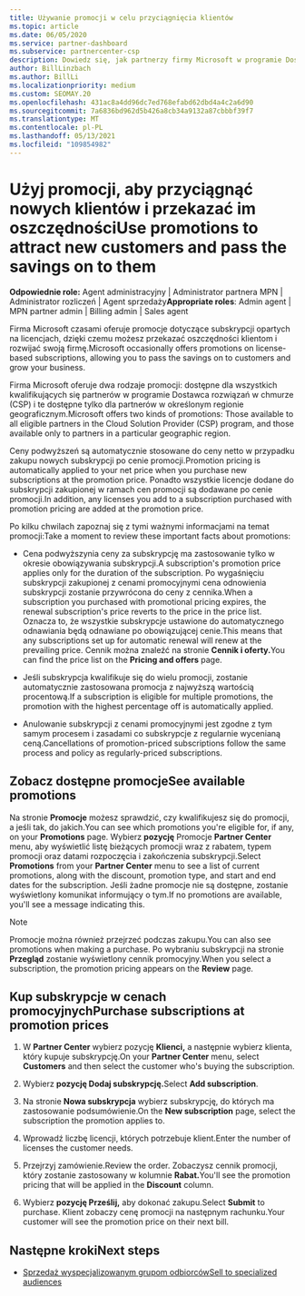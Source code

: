 ```yaml
---
title: Używanie promocji w celu przyciągnięcia klientów
ms.topic: article
ms.date: 06/05/2020
ms.service: partner-dashboard
ms.subservice: partnercenter-csp
description: Dowiedz się, jak partnerzy firmy Microsoft w programie Dostawca rozwiązań w chmurze mogą kupować subskrypcje w ramach cen promocyjnych i przekazywać oszczędności swoim klientom.
author: BillLinzbach
ms.author: BillLi
ms.localizationpriority: medium
ms.custom: SEOMAY.20
ms.openlocfilehash: 431ac8a4dd96dc7ed768efabd62dbd4a4c2a6d90
ms.sourcegitcommit: 7a6836bd962d5b426a8cb34a9132a87cbbbf39f7
ms.translationtype: MT
ms.contentlocale: pl-PL
ms.lasthandoff: 05/13/2021
ms.locfileid: "109854982"
---
```

# <a name="use-promotions-to-attract-new-customers-and-pass-the-savings-on-to-them"></a><span data-ttu-id="c06ea-103">Użyj promocji, aby przyciągnąć nowych klientów i przekazać im oszczędności</span><span class="sxs-lookup"><span data-stu-id="c06ea-103">Use promotions to attract new customers and pass the savings on to them</span></span>



<span data-ttu-id="c06ea-104">**Odpowiednie role:** Agent administracyjny | Administrator partnera MPN | Administrator rozliczeń | Agent sprzedaży</span><span class="sxs-lookup"><span data-stu-id="c06ea-104">**Appropriate roles**: Admin agent | MPN partner admin | Billing admin | Sales agent</span></span>


<span data-ttu-id="c06ea-105">Firma Microsoft czasami oferuje promocje dotyczące subskrypcji opartych na licencjach, dzięki czemu możesz przekazać oszczędności klientom i rozwijać swoją firmę.</span><span class="sxs-lookup"><span data-stu-id="c06ea-105">Microsoft occasionally offers promotions on license-based subscriptions, allowing you to pass the savings on to customers and grow your business.</span></span> 

<span data-ttu-id="c06ea-106">Firma Microsoft oferuje dwa rodzaje promocji: dostępne dla wszystkich kwalifikujących się partnerów w programie Dostawca rozwiązań w chmurze (CSP) i te dostępne tylko dla partnerów w określonym regionie geograficznym.</span><span class="sxs-lookup"><span data-stu-id="c06ea-106">Microsoft offers two kinds of promotions: Those available to all eligible partners in the Cloud Solution Provider (CSP) program, and those available only to partners in a particular geographic region.</span></span>

<span data-ttu-id="c06ea-107">Ceny podwyższeń są automatycznie stosowane do ceny netto w przypadku zakupu nowych subskrypcji po cenie promocji.</span><span class="sxs-lookup"><span data-stu-id="c06ea-107">Promotion pricing is automatically applied to your net price when you purchase new subscriptions at the promotion price.</span></span> <span data-ttu-id="c06ea-108">Ponadto wszystkie licencje dodane do subskrypcji zakupionej w ramach cen promocji są dodawane po cenie promocji.</span><span class="sxs-lookup"><span data-stu-id="c06ea-108">In addition, any licenses you add to a subscription purchased with promotion pricing are added at the promotion price.</span></span> 

<span data-ttu-id="c06ea-109">Po kilku chwilach zapoznaj się z tymi ważnymi informacjami na temat promocji:</span><span class="sxs-lookup"><span data-stu-id="c06ea-109">Take a moment to review these important facts about promotions:</span></span>

- <span data-ttu-id="c06ea-110">Cena podwyższynia ceny za subskrypcję ma zastosowanie tylko w okresie obowiązywania subskrypcji.</span><span class="sxs-lookup"><span data-stu-id="c06ea-110">A subscription's promotion price applies only for the duration of the subscription.</span></span> <span data-ttu-id="c06ea-111">Po wygaśnięciu subskrypcji zakupionej z cenami promocyjnymi cena odnowienia subskrypcji zostanie przywrócona do ceny z cennika.</span><span class="sxs-lookup"><span data-stu-id="c06ea-111">When a subscription you purchased with promotional pricing expires, the renewal subscription's price reverts to the price in the price list.</span></span> <span data-ttu-id="c06ea-112">Oznacza to, że wszystkie subskrypcje ustawione do automatycznego odnawiania będą odnawiane po obowiązującej cenie.</span><span class="sxs-lookup"><span data-stu-id="c06ea-112">This means that any subscriptions set up for automatic renewal will renew at the prevailing price.</span></span> <span data-ttu-id="c06ea-113">Cennik można znaleźć na stronie **Cennik i oferty.**</span><span class="sxs-lookup"><span data-stu-id="c06ea-113">You can find the price list on the **Pricing and offers** page.</span></span>

- <span data-ttu-id="c06ea-114">Jeśli subskrypcja kwalifikuje się do wielu promocji, zostanie automatycznie zastosowana promocja z najwyższą wartością procentową.</span><span class="sxs-lookup"><span data-stu-id="c06ea-114">If a subscription is eligible for multiple promotions, the promotion with the highest percentage off is automatically applied.</span></span>

- <span data-ttu-id="c06ea-115">Anulowanie subskrypcji z cenami promocyjnymi jest zgodne z tym samym procesem i zasadami co subskrypcje z regularnie wycenianą ceną.</span><span class="sxs-lookup"><span data-stu-id="c06ea-115">Cancellations of promotion-priced subscriptions follow the same process and policy as regularly-priced subscriptions.</span></span>

## <a name="see-available-promotions"></a><span data-ttu-id="c06ea-116">Zobacz dostępne promocje</span><span class="sxs-lookup"><span data-stu-id="c06ea-116">See available promotions</span></span>

<span data-ttu-id="c06ea-117">Na stronie **Promocje** możesz sprawdzić, czy kwalifikujesz się do promocji, a jeśli tak, do jakich.</span><span class="sxs-lookup"><span data-stu-id="c06ea-117">You can see which promotions you're eligible for, if any, on your **Promotions** page.</span></span> <span data-ttu-id="c06ea-118">Wybierz **pozycję** Promocje **Partner Center** menu, aby wyświetlić listę bieżących promocji wraz z rabatem, typem promocji oraz datami rozpoczęcia i zakończenia subskrypcji.</span><span class="sxs-lookup"><span data-stu-id="c06ea-118">Select **Promotions** from your **Partner Center** menu to see a list of current promotions, along with the discount, promotion type, and start and end dates for the subscription.</span></span> <span data-ttu-id="c06ea-119">Jeśli żadne promocje nie są dostępne, zostanie wyświetlony komunikat informujący o tym.</span><span class="sxs-lookup"><span data-stu-id="c06ea-119">If no promotions are available, you'll see a message indicating this.</span></span> 

> [!NOTE]  
> <span data-ttu-id="c06ea-120">Promocje można również przejrzeć podczas zakupu.</span><span class="sxs-lookup"><span data-stu-id="c06ea-120">You can also see promotions when making a purchase.</span></span> <span data-ttu-id="c06ea-121">Po wybraniu subskrypcji na stronie **Przegląd** zostanie wyświetlony cennik promocyjny.</span><span class="sxs-lookup"><span data-stu-id="c06ea-121">When you select a subscription, the promotion pricing appears on the **Review** page.</span></span>

## <a name="purchase-subscriptions-at-promotion-prices"></a><span data-ttu-id="c06ea-122">Kup subskrypcje w cenach promocyjnych</span><span class="sxs-lookup"><span data-stu-id="c06ea-122">Purchase subscriptions at promotion prices</span></span>

1. <span data-ttu-id="c06ea-123">W **Partner Center** wybierz pozycję **Klienci,** a następnie wybierz klienta, który kupuje subskrypcję.</span><span class="sxs-lookup"><span data-stu-id="c06ea-123">On your **Partner Center** menu, select **Customers** and then select the customer who's buying the subscription.</span></span> 

2. <span data-ttu-id="c06ea-124">Wybierz **pozycję Dodaj subskrypcję.**</span><span class="sxs-lookup"><span data-stu-id="c06ea-124">Select **Add subscription**.</span></span>

3. <span data-ttu-id="c06ea-125">Na stronie **Nowa subskrypcja** wybierz subskrypcję, do których ma zastosowanie podsumówienie.</span><span class="sxs-lookup"><span data-stu-id="c06ea-125">On the **New subscription** page, select the subscription the promotion applies to.</span></span>

4. <span data-ttu-id="c06ea-126">Wprowadź liczbę licencji, których potrzebuje klient.</span><span class="sxs-lookup"><span data-stu-id="c06ea-126">Enter the number of licenses the customer needs.</span></span> 

5. <span data-ttu-id="c06ea-127">Przejrzyj zamówienie.</span><span class="sxs-lookup"><span data-stu-id="c06ea-127">Review the order.</span></span> <span data-ttu-id="c06ea-128">Zobaczysz cennik promocji, który zostanie zastosowany w kolumnie **Rabat.**</span><span class="sxs-lookup"><span data-stu-id="c06ea-128">You'll see the promotion pricing that will be applied in the **Discount** column.</span></span>  

6. <span data-ttu-id="c06ea-129">Wybierz **pozycję Prześlij,** aby dokonać zakupu.</span><span class="sxs-lookup"><span data-stu-id="c06ea-129">Select **Submit** to purchase.</span></span> <span data-ttu-id="c06ea-130">Klient zobaczy cenę promocji na następnym rachunku.</span><span class="sxs-lookup"><span data-stu-id="c06ea-130">Your customer will see the promotion price on their next bill.</span></span>  


## <a name="next-steps"></a><span data-ttu-id="c06ea-131">Następne kroki</span><span class="sxs-lookup"><span data-stu-id="c06ea-131">Next steps</span></span>

- [<span data-ttu-id="c06ea-132">Sprzedaż wyspecjalizowanym grupom odbiorców</span><span class="sxs-lookup"><span data-stu-id="c06ea-132">Sell to specialized audiences</span></span>](sell-to-education-customers.md)